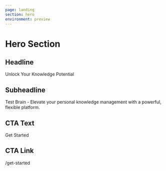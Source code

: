 ```yaml
---
page: landing
section: hero
environment: preview
---
```

# Hero Section

## Headline
Unlock Your Knowledge Potential

## Subheadline
Test Brain - Elevate your personal knowledge management with a powerful, flexible platform.

## CTA Text
Get Started

## CTA Link
/get-started
